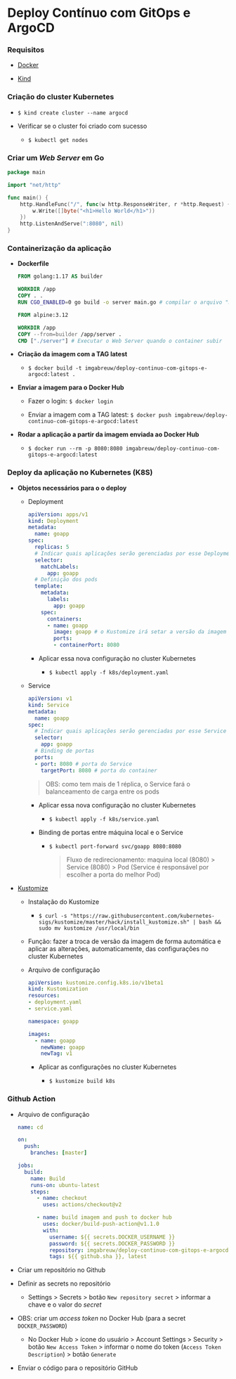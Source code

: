 # Deploy Contínuo com GitOps e ArgoCD

### Requisitos

* [Docker](https://www.docker.com/)

* [Kind](https://kind.sigs.k8s.io/)

### Criação do cluster Kubernetes

* `$ kind create cluster --name argocd`

* Verificar se o cluster foi criado com sucesso

  * `$ kubectl get nodes`

### Criar um *Web Server* em Go

```go
package main

import "net/http"

func main() {
	http.HandleFunc("/", func(w http.ResponseWriter, r *http.Request) {
		w.Write([]byte("<h1>Hello World</h1>"))
	})
	http.ListenAndServe(":8080", nil)
}
```

### Containerização da aplicação

* **Dockerfile**

  ```dockerfile
  FROM golang:1.17 AS builder

  WORKDIR /app
  COPY . .
  RUN CGO_ENABLED=0 go build -o server main.go # compilar o arquivo "main.go" em um arquivo executável chamado "server" (flag -o)

  FROM alpine:3.12

  WORKDIR /app
  COPY --from=builder /app/server .
  CMD ["./server"] # Executar o Web Server quando o container subir
  ```

* **Criação da imagem com a TAG latest**

  * `$ docker build -t imgabreuw/deploy-continuo-com-gitops-e-argocd:latest .`

* **Enviar a imagem para o Docker Hub**

  * Fazer o login: `$ docker login`

  * Enviar a imagem com a TAG latest: `$ docker push imgabreuw/deploy-continuo-com-gitops-e-argocd:latest`

* **Rodar a aplicação a partir da imagem enviada ao Docker Hub**

  * `$ docker run --rm -p 8080:8080 imgabreuw/deploy-continuo-com-gitops-e-argocd:latest`

### Deploy da aplicação no Kubernetes (K8S)

* **Objetos necessários para o o deploy**

  * Deployment

    ```yaml
    apiVersion: apps/v1
    kind: Deployment
    metadata:
      name: goapp
    spec:
      replicas: 5
      # Indicar quais aplicações serão gerenciadas por esse Deployment (no caso, todas as aplicações com "app=goapp")
      selector:
        matchLabels:
          app: goapp
      # Definição dos pods
      template:
        metadata:
          labels:
            app: goapp  
        spec:
          containers:
          - name: goapp 
            image: goapp # o Kustomize irá setar a versão da imagem automaticamente
            ports:
            - containerPort: 8080
    ```

    * Aplicar essa nova configuração no cluster Kubernetes

      * `$ kubectl apply -f k8s/deployment.yaml`

  * Service

    ```yaml
    apiVersion: v1
    kind: Service
    metadata:
      name: goapp
    spec:
      # Indicar quais aplicações serão gerenciadas por esse Service
      selector:
        app: goapp
      # Binding de portas
      ports:
      - port: 8080 # porta do Service
        targetPort: 8080 # porta do container
    ```

    > OBS: como tem mais de 1 réplica, o Service fará o balanceamento de carga entre os pods

    * Aplicar essa nova configuração no cluster Kubernetes

      * `$ kubectl apply -f k8s/service.yaml`

    * Binding de portas entre máquina local e o Service

      * `$ kubectl port-forward svc/goapp 8080:8080`

        > Fluxo de redirecionamento: maquina local (8080) > Service (8080) > Pod (Service é responsável por escolher a porta do melhor Pod)

* [Kustomize](https://kustomize.io/)

  * Instalação do Kustomize

    * `$ curl -s "https://raw.githubusercontent.com/kubernetes-sigs/kustomize/master/hack/install_kustomize.sh" | bash && sudo mv kustomize /usr/local/bin`

  * Função: fazer a troca de versão da imagem de forma automática e aplicar as alterações, automaticamente, das configurações no cluster Kubernetes

  * Arquivo de configuração

    ```yaml
    apiVersion: kustomize.config.k8s.io/v1beta1
    kind: Kustomization
    resources:
    - deployment.yaml
    - service.yaml

    namespace: goapp

    images:
      - name: goapp
        newName: goapp
        newTag: v1
    ```

    * Aplicar as configurações no cluster Kubernetes

      * `$ kustomize build k8s`

### Github Action

* Arquivo de configuração

  ```yaml
  name: cd

  on:
    push:
      branches: [master]

  jobs:
    build:
      name: Build
      runs-on: ubuntu-latest
      steps:
        - name: checkout
          uses: actions/checkout@v2

        - name: build imagem and push to docker hub
          uses: docker/build-push-action@v1.1.0
          with:
            username: ${{ secrets.DOCKER_USERNAME }}
            password: ${{ secrets.DOCKER_PASSWORD }}
            repository: imgabreuw/deploy-continuo-com-gitops-e-argocd
            tags: ${{ github.sha }}, latest
  ```

* Criar um repositório no Github

* Definir as secrets no repositório

  * Settings > Secrets > botão `New repository secret` > informar a chave e o valor do *secret*

* OBS: criar um *access token* no Docker Hub (para a secret `DOCKER_PASSWORD`)

  * No Docker Hub > ícone do usuário > Account Settings > Security > botão `New Access Token` > informar o nome do token (`Access Token Description`) > botão `Generate`

* Enviar o código para o repositório GitHub
